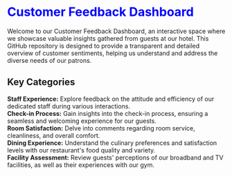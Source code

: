 <h1 style="color:blue;">Customer Feedback Dashboard</h1>
Welcome to our Customer Feedback Dashboard, an interactive space where we showcase valuable insights gathered from guests at our hotel. This GitHub repository is designed to provide a transparent and detailed overview of customer sentiments, helping us understand and address the diverse needs of our patrons.
<h2>Key Categories</h2>
<strong>Staff Experience:</strong>
Explore feedback on the attitude and efficiency of our dedicated staff during various interactions.</br>
<strong>Check-in Process:</strong>
Gain insights into the check-in process, ensuring a seamless and welcoming experience for our guests.</br>
<strong>Room Satisfaction:</strong>
Delve into comments regarding room service, cleanliness, and overall comfort.</br>
<strong>Dining Experience:</strong>
Understand the culinary preferences and satisfaction levels with our restaurant's food quality and variety.</br>
<strong>Facility Assessment:</strong>
Review guests' perceptions of our broadband and TV facilities, as well as their experiences with our gym.
